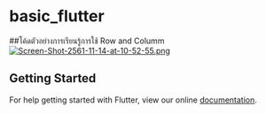 # basic_flutter

##โค้ดตัวอย่างการเรียนรู้การใช้ Row and Columm
[![Screen-Shot-2561-11-14-at-10-52-55.png](https://i.postimg.cc/y8qvcYzF/Screen-Shot-2561-11-14-at-10-52-55.png)](https://postimg.cc/D8grKh0Z)
## Getting Started

For help getting started with Flutter, view our online
[documentation](https://flutter.io/).
